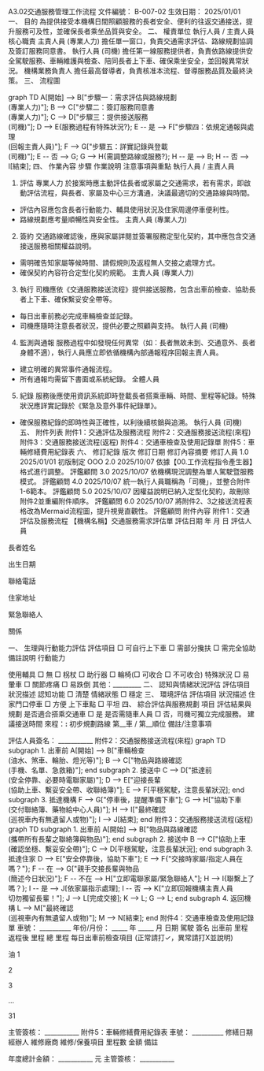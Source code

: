 A3.02交通服務管理工作流程
文件編號： B-007-02
生效日期： 2025/01/01
一、 目的
為提供接受本機構日間照顧服務的長者安全、便利的往返交通接送，提升服務可及性，並確保長者乘坐品質與安全。
二、 權責單位
執行人員 / 主責人員
核心職責
主責人員 (專業人力)
擔任單一窗口，負責交通需求評估、路線規劃協調及簽訂服務同意書。
執行人員 (司機)
擔任第一線服務提供者，負責依路線提供安全駕駛服務、車輛維護與檢查、陪同長者上下車、確保乘坐安全，並回報異常狀況。
機構業務負責人
擔任最高督導者，負責核准本流程、督導服務品質及最終決策。
三、 流程圖


graph TD    A[開始] --> B["步驟一：需求評估與路線規劃<br>(專業人力)"];    B --> C["步驟二：簽訂服務同意書<br>(專業人力)"];    C --> D["步驟三：提供接送服務<br>(司機)"];    D --> E{服務過程有特殊狀況?};    E -- 是 --> F["步驟四：依規定通報與處理<br>(回報主責人員)"];    F --> G["步驟五：詳實記錄與登載<br>(司機)"];    E -- 否 --> G;    G --> H{需調整路線或服務?};    H -- 是 --> B;    H -- 否 --> I[結束];
四、 作業內容
步驟
作業說明
注意事項與重點
執行人員 / 主責人員
1. 評估
專業人力 於接案時應主動評估長者或家屬之交通需求，若有需求，即啟動評估流程，與長者、家屬及中心三方溝通，決議最適切的交通路線與時間。
- 評估內容應包含長者行動能力、輔具使用狀況及住家周邊停車便利性。
- 路線規劃應考量順暢性與安全性。
主責人員 (專業人力)
2. 簽約
交通路線確認後，應與家屬詳閱並簽署服務定型化契約，其中應包含交通接送服務相關權益說明。
- 需明確告知家屬等候時間、請假規則及返程無人交接之處理方式。
- 確保契約內容符合定型化契約規範。
主責人員 (專業人力)
3. 執行
司機應依《交通服務接送流程》提供接送服務，包含出車前檢查、協助長者上下車、確保繫妥安全帶等。
- 每日出車前務必完成車輛檢查並記錄。
- 司機應隨時注意長者狀況，提供必要之照顧與支持。
執行人員 (司機)
4. 監測與通報
服務過程中如發現任何異常（如：長者無故未到、交通意外、長者身體不適），執行人員應立即依循機構內部通報程序回報主責人員。
- 建立明確的異常事件通報流程。
- 所有通報均需留下書面或系統紀錄。
全體人員
5. 紀錄
服務後應使用資訊系統即時登載長者搭乘車輛、時間、里程等紀錄。特殊狀況應詳實記錄於《緊急及意外事件紀錄單》。
- 確保服務紀錄的即時性與正確性，以利後續核銷與追溯。
執行人員 (司機)
五、 附件列表
附件1：交通評估及服務流程
附件2：交通服務接送流程(來程)
附件3：交通服務接送流程(返程)
附件4：交通車檢查及使用記錄單
附件5：車輛修繕費用紀錄表
六、 修訂紀錄
版次
修訂日期
修訂內容摘要
修訂人員
1.0
2025/01/01
初版制定
OOO
2.0
2025/10/07
依據【00.工作流程指令產生器】格式進行調整。
評鑑顧問
3.0
2025/10/07
依機構現況調整為單人駕駛暨服務模式。
評鑑顧問
4.0
2025/10/07
統一執行人員職稱為「司機」，並整合附件1-6範本。
評鑑顧問
5.0
2025/10/07
因權益說明已納入定型化契約，故刪除附件2並重編附件順序。
評鑑顧問
6.0
2025/10/07
將附件2、3之接送流程表格改為Mermaid流程圖，提升視覺直觀性。
評鑑顧問
附件內容
附件1：交通評估及服務流程
【機構名稱】交通服務需求評估單
評估日期
年 月 日
評估人員

長者姓名

出生日期

聯絡電話

住家地址

緊急聯絡人

關係

一、 生理與行動能力評估
評估項目
□ 可自行上下車
□ 需部分攙扶
□ 需完全協助
備註說明
行動能力




使用輔具
□ 無
□ 柺杖
□ 助行器
□ 輪椅(□ 可收合 □ 不可收合)
特殊狀況
□ 易暈車
□ 關節疼痛
□ 易跌倒
其他：_________
二、 認知與情緒狀況評估
評估項目
狀況描述
認知功能
□ 清楚
情緒狀態
□ 穩定
三、 環境評估
評估項目
狀況描述
住家門口停車
□ 方便
上下車點
□ 平坦
四、 綜合評估與服務規劃
項目
評估結果與規劃
是否適合搭乘交通車
□ 是
是否需隨車人員
□ 否，司機可獨立完成服務。
建議接送時間
來程：__:__
初步規劃路線
第__車 / 第__順位
備註/注意事項

評估人員簽名： ___________
附件2：交通服務接送流程(來程)
graph TD    subgraph 1. 出車前        A[開始] --> B["車輛檢查<br>(油水、煞車、輪胎、燈光等)"];        B --> C["物品與路線確認<br>(手機、名單、急救箱)"];    end    subgraph 2. 接送中        C --> D["抵達前<br>(安全停靠、必要時電聯家屬)"];        D --> E["迎接長輩<br>(協助上車、繫妥安全帶、收聯絡簿)"];        E --> F[平穩駕駛，注意長輩狀況];    end    subgraph 3. 抵達機構        F --> G["停車後，提醒準備下車"];        G --> H["協助下車<br>(交付聯絡簿、藥物給中心人員)"];        H --> I["最終確認<br>(巡視車內有無遺留人或物)"];        I --> J[結束];    end
附件3：交通服務接送流程(返程)
graph TD    subgraph 1. 出車前        A[開始] --> B["物品與路線確認<br>(攜帶所有長輩之聯絡簿與物品)"];    end    subgraph 2. 接送中        B --> C["協助上車<br>(確認坐穩、繫妥安全帶)"];        C --> D[平穩駕駛，注意長輩狀況];    end    subgraph 3. 抵達住家        D --> E["安全停靠後，協助下車"];        E --> F{"交接時家屬/指定人員在嗎？"};        F -- 在 --> G["親手交接長輩與物品<br>(簡述今日狀況)"];        F -- 不在 --> H["立即電聯家屬/緊急聯絡人"];        H --> I{聯繫上了嗎？};        I -- 是 --> J[依家屬指示處理];        I -- 否 --> K["立即回報機構主責人員<br>切勿獨留長輩！"];        J --> L[完成交接];        K --> L;        G --> L;    end    subgraph 4. 返回機構        L --> M["最終確認<br>(巡視車內有無遺留人或物)"];        M --> N[結束];    end
附件4：交通車檢查及使用記錄單
車號： __________ 年份/月份： _____ 年 _____ 月
日期
駕駛 簽名
出車前 里程
返程後 里程
總 里程
每日出車前檢查項目 (正常請打✓，異常請打X並說明)





油
1





2





3





...





31





主管簽核： ___________
附件5：車輛修繕費用紀錄表
車號： __________
修繕日期
經辦人
維修廠商
維修/保養項目
里程數
金額
備註

















































年度總計金額： ___________ 元
主管簽核： ___________